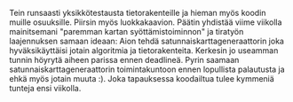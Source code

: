 Tein runsaasti yksikkötestausta tietorakenteille ja hieman myös koodin muille
osuuksille.
Piirsin myös luokkakaavion.
Päätin yhdistää viime viikolla mainitsemani "paremman kartan syöttämistoiminnon" 
ja tiratyön laajennuksen samaan ideaan: Aion tehdä satunnaiskarttageneraattorin
joka hyväksikäyttäisi jotain algoritmia ja tietorakenteita. Kerkesin jo useamman
tunnin höyrytä aiheen parissa ennen deadlineä.
Pyrin saamaan satunnaiskarttageneraattorin toimintakuntoon ennen lopullista palautusta
ja ehkä myös jotain muuta :). Joka tapauksessa koodailtua tulee kymmeniä tunteja 
ensi viikolla.
